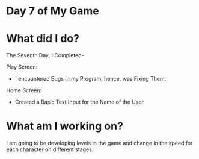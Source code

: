 # Day 7 of My Game

# What did I do?

The Seventh Day, I Completed-

Play Screen:

* I encountered Bugs in my Program, hence, was Fixing Them. 

Home Screen:

* Created a Basic Text Input for the Name of the User

# What am I working on? 

I am going to be developing levels in the game and change in the speed for each character on different stages.
